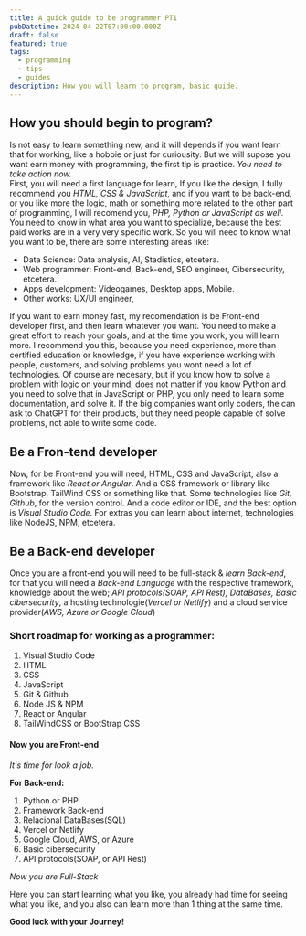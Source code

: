 ```yaml
---
title: A quick guide to be programmer PT1
pubDatetime: 2024-04-22T07:00:00.000Z
draft: false
featured: true
tags:
  - programming
  - tips
  - guides
description: How you will learn to program, basic guide.
---
```


## How you should begin to program?

Is not easy to learn something new, and it will depends if you want learn that for working, like a hobbie or just for curiousity. But we will supose you want earn money with programming, the first tip is practice. _You need to take action now._\
First, you will need a first language for learn, If you like the design, I fully recommend you _HTML, CSS & JavaScript_, and if you want to be back-end, or you like more the logic, math or something more related to the other part of programming, I will recomend you, _PHP, Python or JavaScript as well_. You need to know in what area you want to specialize, because the best paid works are in a very very specific work. So you will need to know what you want to be, there are some interesting areas like:

- Data Science: Data analysis, AI, Stadistics, etcetera.
- Web programmer: Front-end, Back-end, SEO engineer, Cibersecurity, etcetera.
- Apps development: Videogames, Desktop apps, Mobile.
- Other works: UX/UI engineer,

If you want to earn money fast, my recomendation is be Front-end developer first, and then learn whatever you want. You need to make a great effort to reach your goals, and at the time you work, you will learn more. I recommend you this, because you need experience, more than certified education or knowledge, if you have experience working with people, customers, and solving problems you wont need a lot of technologies. Of course are necesary, but if you know how to solve a problem with logic on your mind, does not matter if you know Python and you need to solve that in JavaScript or PHP, you only need to learn some documentation, and solve it. If the big companies want only coders, the can ask to ChatGPT for their products, but they need people capable of solve problems, not able to write some code.

## Be a Fron-tend developer

Now, for be Front-end you will need, HTML, CSS and JavaScript, also a framework like _React or Angular_. And a CSS framework or library like Bootstrap, TailWind CSS or something like that. Some technologies like _Git, Github_, for the version control. And a code editor or IDE, and the best option is _Visual Studio Code_. For extras you can learn about internet, technologies like NodeJS, NPM, etcetera.

## Be a Back-end developer

Once you are a front-end you will need to be full-stack & _learn Back-end_, for that you will need a _Back-end Language_ with the respective framework, knowledge about the web; _API protocols(SOAP, API Rest), DataBases, Basic cibersecurity_, a hosting technologie(_Vercel or Netlify_) and a cloud service provider(_AWS, Azure or Google Cloud_)

### Short roadmap for working as a programmer:

1. Visual Studio Code
2. HTML
3. CSS
4. JavaScript
5. Git & Github
6. Node JS & NPM
7. React or Angular
8. TailWindCSS or BootStrap CSS

#### Now you are Front-end

_It's time for look a job._

**For Back-end:**

1. Python or PHP
2. Framework Back-end
3. Relacional DataBases(SQL)
4. Vercel or Netlify
5. Google Cloud, AWS, or Azure
6. Basic cibersecurity
7. API protocols(SOAP, or API Rest)

_Now you are Full-Stack_

Here you can start learning what you like, you already had time for seeing what you like, and you also can learn more than 1 thing at the same time.

**Good luck with your Journey!**
